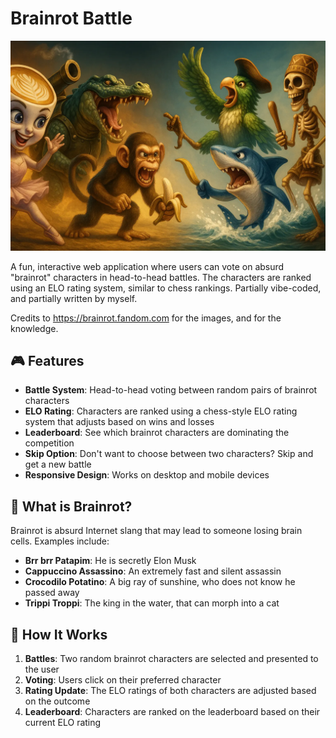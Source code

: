 # Brainrot Battle

![Brainrot Battle](static/hero.webp)

A fun, interactive web application where users can vote on absurd "brainrot" characters in head-to-head battles. The characters are ranked using an ELO rating system, similar to chess rankings. Partially vibe-coded, and partially written by myself.

Credits to https://brainrot.fandom.com for the images, and for the knowledge.

## 🎮 Features

- **Battle System**: Head-to-head voting between random pairs of brainrot characters
- **ELO Rating**: Characters are ranked using a chess-style ELO rating system that adjusts based on wins and losses
- **Leaderboard**: See which brainrot characters are dominating the competition
- **Skip Option**: Don't want to choose between two characters? Skip and get a new battle
- **Responsive Design**: Works on desktop and mobile devices

## 🧠 What is Brainrot?

Brainrot is absurd Internet slang that may lead to someone losing brain cells. Examples include:
- **Brr brr Patapim**: He is secretly Elon Musk
- **Cappuccino Assassino**: An extremely fast and silent assassin
- **Crocodilo Potatino**: A big ray of sunshine, who does not know he passed away
- **Trippi Troppi**: The king in the water, that can morph into a cat

## 🎯 How It Works

1. **Battles**: Two random brainrot characters are selected and presented to the user
2. **Voting**: Users click on their preferred character
3. **Rating Update**: The ELO ratings of both characters are adjusted based on the outcome
4. **Leaderboard**: Characters are ranked on the leaderboard based on their current ELO rating
